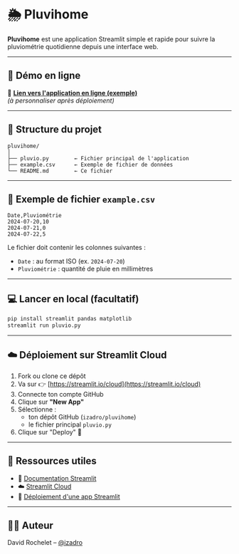 
# 🌦️ Pluvihome

**Pluvihome** est une application Streamlit simple et rapide pour suivre la pluviométrie quotidienne depuis une interface web.

---

## 🚀 Démo en ligne

🔗 **[Lien vers l'application en ligne (exemple)](https://share.streamlit.io/)**  
_(à personnaliser après déploiement)_

---

## 📁 Structure du projet

```text
pluvihome/
│
├── pluvio.py        ← Fichier principal de l'application
├── example.csv      ← Exemple de fichier de données
└── README.md        ← Ce fichier
```

---

## 📄 Exemple de fichier `example.csv`

```csv
Date,Pluviométrie
2024-07-20,10
2024-07-21,0
2024-07-22,5
```

Le fichier doit contenir les colonnes suivantes :

- `Date` : au format ISO (ex. `2024-07-20`)
- `Pluviométrie` : quantité de pluie en millimètres

---

## 💻 Lancer en local (facultatif)

```bash
pip install streamlit pandas matplotlib
streamlit run pluvio.py
```

---

## ☁️ Déploiement sur Streamlit Cloud

1. Fork ou clone ce dépôt
2. Va sur 👉 [https://streamlit.io/cloud](https://streamlit.io/cloud)
3. Connecte ton compte GitHub
4. Clique sur **"New App"**
5. Sélectionne :
   - ton dépôt GitHub (`izadro/pluvihome`)
   - le fichier principal `pluvio.py`
6. Clique sur "Deploy" 🚀

---

## 🔗 Ressources utiles

- 📘 [Documentation Streamlit](https://docs.streamlit.io/)
- ☁️ [Streamlit Cloud](https://streamlit.io/cloud)
- 📄 [Déploiement d'une app Streamlit](https://docs.streamlit.io/streamlit-community-cloud/get-started/deploy-an-app)

---

## 🧑‍💻 Auteur

David Rochelet – [@izadro](https://github.com/izadro)

